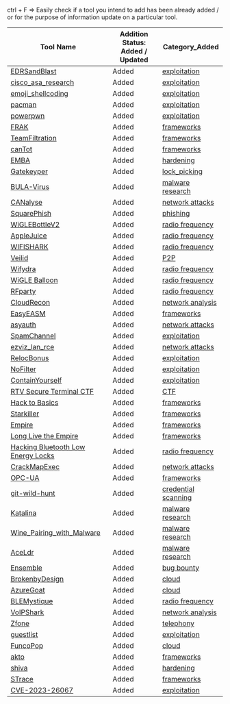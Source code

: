 ctrl + F => Easily check if a tool you intend to add has been already added / or for the purpose of information update on a particular tool.

| Tool Name                                                                                                                                    | Addition Status: Added / Updated | Category_Added                                                                                          |
| -------------------------------------------------------------------------------------------------------------------------------------------- | -------------------------------- | ------------------------------------------------------------------------------------------------------- |
| [EDRSandBlast](https://github.com/DefconParrot/DefconArsenalTools/blob/main/exploitation/DC30/EDRSandBlast.md)                               | Added                            | [exploitation](https://github.com/DefconParrot/DefconArsenalTools/blob/main/exploitation)               |
| [cisco_asa_research](https://github.com/DefconParrot/DefconArsenalTools/blob/main/exploitation/DC30/cisco_asa_research.md)                   | Added                            | [exploitation](https://github.com/DefconParrot/DefconArsenalTools/blob/main/exploitation)               |
| [emoji_shellcoding](https://github.com/DefconParrot/DefconArsenalTools/blob/main/exploitation/DC30/emoji_shellcoding.md)                     | Added                            | [exploitation](https://github.com/DefconParrot/DefconArsenalTools/blob/main/exploitation)               |
| [pacman](https://github.com/DefconParrot/DefconArsenalTools/blob/main/exploitation/DC30/pacman.md)                                           | Added                            | [exploitation](https://github.com/DefconParrot/DefconArsenalTools/blob/main/exploitation)               |
| [powerpwn](https://github.com/DefconParrot/DefconArsenalTools/blob/main/exploitation/DC30/powerpwn.md)                                       | Added                            | [exploitation](https://github.com/DefconParrot/DefconArsenalTools/blob/main/exploitation)               |
| [FRAK](https://github.com/DefconParrot/DefconArsenalTools/blob/main/frameworks/DC20/FRAK.md)                                                 | Added                            | [frameworks](https://github.com/DefconParrot/DefconArsenalTools/blob/main/frameworks)                   |
| [TeamFiltration](https://github.com/DefconParrot/DefconArsenalTools/blob/main/frameworks/DC30/TeamFiltration.md)                             | Added                            | [frameworks](https://github.com/DefconParrot/DefconArsenalTools/blob/main/frameworks)                   |
| [canTot](https://github.com/DefconParrot/DefconArsenalTools/blob/main/frameworks/DC30/canTot.md)                                             | Added                            | [frameworks](https://github.com/DefconParrot/DefconArsenalTools/blob/main/frameworks)                   |
| [EMBA](https://github.com/DefconParrot/DefconArsenalTools/blob/main/hardening/DC30/EMBA.md)                                                  | Added                            | [hardening](https://github.com/DefconParrot/DefconArsenalTools/blob/main/hardening)                     |
| [Gatekeyper](https://github.com/DefconParrot/DefconArsenalTools/blob/main/lock_picking/DC26/Gatekeyper.md)                                   | Added                            | [lock_picking](https://github.com/DefconParrot/DefconArsenalTools/blob/main/lock_picking)               |
| [BULA-Virus](https://github.com/DefconParrot/DefconArsenalTools/blob/main/malware_research/DC30/BULA-Virus.md)                               | Added                            | [malware research](https://github.com/DefconParrot/DefconArsenalTools/blob/main/malware_research)       |
| [CANalyse](https://github.com/DefconParrot/DefconArsenalTools/blob/main/network_attacks/DC30/CANalyse.md)                                    | Added                            | [network attacks](https://github.com/DefconParrot/DefconArsenalTools/blob/main/network_attacks)         |
| [SquarePhish](https://github.com/DefconParrot/DefconArsenalTools/blob/main/phishing/DC30/SquarePhish.md)                                     | Added                            | [phishing](https://github.com/DefconParrot/DefconArsenalTools/blob/main/phishing)                       |
| [WiGLEBottleV2](https://github.com/DefconParrot/DefconArsenalTools/blob/main/radio-frequency/DC31/BT-BLE/AppleJuice.md)                      | Added                            | [radio frequency](https://github.com/DefconParrot/DefconArsenalTools/blob/main/radio-frequency)         |
| [AppleJuice](https://github.com/DefconParrot/DefconArsenalTools/blob/main/radio-frequency/DC31/wardriving/RPi4_WigleBottle_v2.md)            | Added                            | [radio frequency](https://github.com/DefconParrot/DefconArsenalTools/blob/main/radio-frequency)         |
| [WIFISHARK](https://github.com/DefconParrot/DefconArsenalTools/blob/main/radio-frequency/DC31/802.11%20WIFI/WIFISHARK.md)                    | Added                            | [radio frequency](https://github.com/DefconParrot/DefconArsenalTools/blob/main/radio-frequency)         |
| [Veilid](https://github.com/DefconParrot/DefconArsenalTools/blob/main/P2P/DC31/Veilid.md)                                                    | Added                            | [P2P](https://github.com/DefconParrot/DefconArsenalTools/blob/main/P2P)                                 |
| [Wifydra](https://github.com/DefconParrot/DefconArsenalTools/blob/main/radio-frequency/DC31/wardriving/The_Wifydra.md)                       | Added                            | [radio frequency](https://github.com/DefconParrot/DefconArsenalTools/blob/main/radio-frequency)         |
| [WiGLE Balloon](https://github.com/DefconParrot/DefconArsenalTools/blob/main/radio-frequency/DC31/wardriving/Wigle_Balloon.md)               | Added                            | [radio frequency](https://github.com/DefconParrot/DefconArsenalTools/blob/main/radio-frequency)         |
| [RFparty](https://github.com/DefconParrot/DefconArsenalTools/blob/main/radio-frequency/DC31/rfparty-xyz.md)                                  | Added                            | [radio frequency](https://github.com/DefconParrot/DefconArsenalTools/blob/main/radio-frequency)         |
| [CloudRecon](https://github.com/DefconParrot/DefconArsenalTools/blob/main/network_analysis/DC31/CloudRecon.md)                               | Added                            | [network analysis](https://github.com/DefconParrot/DefconArsenalTools/blob/main/network_analysis)       |
| [EasyEASM](https://github.com/DefconParrot/DefconArsenalTools/blob/main/frameworks/DC31/EasyEASM.md)                                         | Added                            | [frameworks](https://github.com/DefconParrot/DefconArsenalTools/blob/main/frameworks)                   |
| [asyauth](https://github.com/DefconParrot/DefconArsenalTools/blob/main/network_attacks/DC31/asyauth.md)                                      | Added                            | [network attacks](https://github.com/DefconParrot/DefconArsenalTools/blob/main/network_attacks)         |
| [SpamChannel](https://github.com/DefconParrot/DefconArsenalTools/blob/main/exploitation/DC31/SpamChannel.md)                                 | Added                            | [exploitation](https://github.com/DefconParrot/DefconArsenalTools/blob/main/exploitation)               |
| [ezviz_lan_rce](https://github.com/DefconParrot/DefconArsenalTools/blob/main/network_attacks/DC31/ezviz_lan_rce.md)                          | Added                            | [network attacks](https://github.com/DefconParrot/DefconArsenalTools/blob/main/network_attacks)         |
| [RelocBonus](https://github.com/DefconParrot/DefconArsenalTools/blob/main/exploitation/DC26/RelocBonus.md)                                   | Added                            | [exploitation](https://github.com/DefconParrot/DefconArsenalTools/blob/main/exploitation)               |
| [NoFilter](https://github.com/DefconParrot/DefconArsenalTools/blob/main/exploitation/DC31/NoFilter.md)                                       | Added                            | [exploitation](https://github.com/DefconParrot/DefconArsenalTools/blob/main/exploitation)               |
| [ContainYourself](https://github.com/DefconParrot/DefconArsenalTools/blob/main/exploitation/DC31/ContainYourself.md)                         | Added                            | [exploitation](https://github.com/DefconParrot/DefconArsenalTools/blob/main/exploitation)               |
| [RTV Secure Terminal CTF](https://github.com/DefconParrot/DefconArsenalTools/blob/main/CTF/DC31/RTV_Secure_Terminal_CTF.md)                  | Added                            | [CTF](https://github.com/DefconParrot/DefconArsenalTools/blob/main/CTF)                                 |
| [Hack to Basics](https://github.com/DefconParrot/DefconArsenalTools/blob/main/frameworks/DC27/Hack%20to%20Basics.md)                         | Added                            | [frameworks](https://github.com/DefconParrot/DefconArsenalTools/blob/main/frameworks)                   |
| [Starkiller](https://github.com/DefconParrot/DefconArsenalTools/blob/main/frameworks/DC28/Starkiller.md)                                     | Added                            | [frameworks](https://github.com/DefconParrot/DefconArsenalTools/blob/main/frameworks)                   |
| [Empire](https://github.com/DefconParrot/DefconArsenalTools/blob/main/frameworks/DC30/Empire.md)                                             | Added                            | [frameworks](https://github.com/DefconParrot/DefconArsenalTools/blob/main/frameworks)                   |
| [Long Live the Empire](https://github.com/DefconParrot/DefconArsenalTools/blob/main/frameworks/DC31/Long_Live_the_Empire.md)                 | Added                            | [frameworks](https://github.com/DefconParrot/DefconArsenalTools/blob/main/frameworks)                   |
| [Hacking Bluetooth Low Energy Locks](https://github.com/DefconParrot/DefconArsenalTools/blob/main/radio-frequency/DC24/Hacking_BLE_Locks.md) | Added                            | [radio frequency](https://github.com/DefconParrot/DefconArsenalTools/blob/main/radio-frequency)         |
| [CrackMapExec](https://github.com/DefconParrot/DefconArsenalTools/blob/main/network_attacks/DC24/CrackMapExec.md)                            | Added                            | [network attacks](https://github.com/DefconParrot/DefconArsenalTools/blob/main/network_attacks)         |
| [OPC-UA](https://github.com/DefconParrot/DefconArsenalTools/blob/main/frameworks/DC31/OPC-UA.md)                                             | Added                            | [frameworks](https://github.com/DefconParrot/DefconArsenalTools/blob/main/frameworks)                   |
| [git-wild-hunt](https://github.com/DefconParrot/DefconArsenalTools/blob/main/credential_scanning/DC29/git-wild-hunt.md)                      | Added                            | [credential scanning](https://github.com/DefconParrot/DefconArsenalTools/blob/main/credential_scanning) |
| [Katalina](https://github.com/DefconParrot/DefconArsenalTools/blob/main/malware_research/DC31/Katalina.md)                                   | Added                            | [malware research](https://github.com/DefconParrot/DefconArsenalTools/blob/main/malware_research)       |
| [Wine_Pairing_with_Malware](https://github.com/DefconParrot/DefconArsenalTools/blob/main/malware_research/DC31/Wine_Pairing_with_Malware.md) | Added                            | [malware research](https://github.com/DefconParrot/DefconArsenalTools/blob/main/malware_research)       |
| [AceLdr](https://github.com/DefconParrot/DefconArsenalTools/blob/main/malware_research/DC30/AceLdr.md)                                       | Added                            | [malware research](https://github.com/DefconParrot/DefconArsenalTools/blob/main/malware_research)       |
| [Ensemble](https://github.com/DefconParrot/DefconArsenalTools/blob/main/bug_bounty/DC31/Ensemble.md)                                         | Added                            | [bug bounty](https://github.com/DefconParrot/DefconArsenalTools/blob/main/bug_bounty)                   |
| [BrokenbyDesign](https://github.com/DefconParrot/DefconArsenalTools/blob/main/Cloud/DC30/brokenbydesign-azure.md)                            | Added                            | [cloud](https://github.com/DefconParrot/DefconArsenalTools/blob/main/Cloud)                             |
| [AzureGoat](https://github.com/DefconParrot/DefconArsenalTools/blob/main/Cloud/DC30/AzureGoat.md)                                            | Added                            | [cloud](https://github.com/DefconParrot/DefconArsenalTools/blob/main/Cloud)                             |
| [BLEMystique](https://github.com/DefconParrot/DefconArsenalTools/blob/main/radio-frequency/DC26/BLEMystique.md)                              | Added                            | [radio frequency](https://github.com/DefconParrot/DefconArsenalTools/blob/main/radio-frequency)         |
| [VoIPShark](https://github.com/DefconParrot/DefconArsenalTools/blob/main/network_analysis/DCChina1/VoIPShark.md)                             | Added                            | [network analysis](https://github.com/DefconParrot/DefconArsenalTools/blob/main/network_analysis)       |
| [Zfone](https://github.com/DefconParrot/DefconArsenalTools/blob/main/Telephony/DC15/zphone.md)                                               | Added                            | [telephony](https://github.com/DefconParrot/DefconArsenalTools/blob/main/Telephony)                     |
| [guestlist](https://github.com/DefconParrot/DefconArsenalTools/blob/main/exploitation/DC31/guestlist.md)                                     | Added                            | [exploitation](https://github.com/DefconParrot/DefconArsenalTools/blob/main/exploitation)               |
| [FuncoPop](https://github.com/DefconParrot/DefconArsenalTools/blob/main/Cloud/DC31/FuncoPop.md)                                              | Added                            | [cloud](https://github.com/DefconParrot/DefconArsenalTools/blob/main/Cloud)                             |
| [akto](https://github.com/DefconParrot/DefconArsenalTools/blob/main/frameworks/DC31/akto.md)                                                 | Added                            | [frameworks](https://github.com/DefconParrot/DefconArsenalTools/blob/main/frameworks)                   |
| [shiva](https://github.com/DefconParrot/DefconArsenalTools/blob/main/hardening/DC31/shiva.md)                                                | Added                            | [hardening](https://github.com/DefconParrot/DefconArsenalTools/blob/main/hardening)                     |
| [STrace](https://github.com/DefconParrot/DefconArsenalTools/blob/main/frameworks/DC30/STrace.md)                                             | Added                            | [frameworks](https://github.com/DefconParrot/DefconArsenalTools/blob/main/frameworks)                   |
| [CVE-2023-26067](https://github.com/DefconParrot/DefconArsenalTools/blob/main/exploitation/DC31/CVE-2023-26067.md)                           | Added                            | [exploitation](https://github.com/DefconParrot/DefconArsenalTools/blob/main/exploitation)               |
